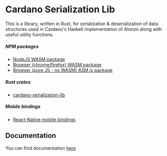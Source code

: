 # Cardano Serialization Lib

This is a library, written in Rust, for serialization & deserialization of data structures used in Cardano's Haskell implementation of Alonzo along with useful utility functions.

##### NPM packages

- [NodeJS WASM package](https://www.npmjs.com/package/@mitchycola/cardano-serialization-lib-nodejs)
- [Browser (chrome/firefox) WASM package](https://www.npmjs.com/package/@mitchycola/cardano-serialization-lib-browser)
- [Browser (pure JS - no WASM) ASM.js package](https://www.npmjs.com/package/@mitchycola/cardano-serialization-lib-asmjs)

##### Rust crates

- [cardano-serialization-lib](https://crates.io/crates/cardano-serialization-lib)

##### Mobile bindings

- [React-Native mobile bindings](https://github.com/MitchyCola/react-native-haskell-shelley)

## Documentation

You can find documentation [here](https://docs.cardano.org/cardano-components/cardano-serialization-lib)
